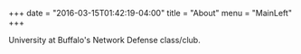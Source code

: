 +++
date = "2016-03-15T01:42:19-04:00"
title = "About"
menu = "MainLeft"
+++

University at Buffalo's Network Defense class/club.